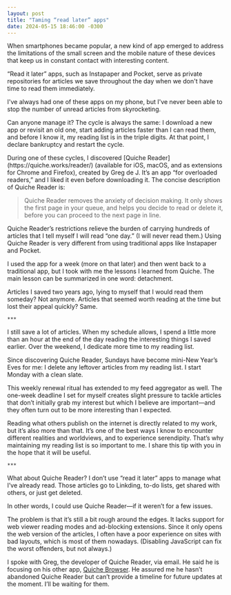 ```yaml
---
layout: post
title: "Taming “read later” apps"
date: 2024-05-15 18:46:00 -0300
---
```

When smartphones became popular, a new kind of app emerged to address the limitations of the small screen and the mobile nature of these devices that keep us in constant contact with interesting content.

“Read it later” apps, such as Instapaper and Pocket, serve as private repositories for articles we save throughout the day when we don't have time to read them immediately.

I've always had one of these apps on my phone, but I've never been able to stop the number of unread articles from skyrocketing.

Can anyone manage it? The cycle is always the same: I download a new app or revisit an old one, start adding articles faster than I can read them, and before I know it, my reading list is in the triple digits. At that point, I declare bankruptcy and restart the cycle.

<!--break-->During one of these cycles, I discovered [Quiche Reader](https://quiche.works/reader/) (available for iOS, macOS, and as extensions for Chrome and Firefox), created by Greg de J. It’s an app “for overloaded readers,” and I liked it even before downloading it. The concise description of Quiche Reader is:

>Quiche Reader removes the anxiety of decision making. It only shows the first page in your queue, and helps you decide to read or delete it, before you can proceed to the next page in line.

Quiche Reader’s restrictions relieve the burden of carrying hundreds of articles that I tell myself I will read “one day.” (I will never read them.) Using Quiche Reader is very different from using traditional apps like Instapaper and Pocket.

I used the app for a week (more on that later) and then went back to a traditional app, but I took with me the lessons I learned from Quiche. The main lesson can be summarized in one word: detachment.

Articles I saved two years ago, lying to myself that I would read them someday? Not anymore. Articles that seemed worth reading at the time but lost their appeal quickly? Same.

`***`

I still save a lot of articles. When my schedule allows, I spend a little more than an hour at the end of the day reading the interesting things I saved earlier. Over the weekend, I dedicate more time to my reading list.

Since discovering Quiche Reader, Sundays have become mini-New Year’s Eves for me: I delete any leftover articles from my reading list. I start Monday with a clean slate.

This weekly renewal ritual has extended to my feed aggregator as well. The one-week deadline I set for myself creates slight pressure to tackle articles that don’t initially grab my interest but which I believe are important—and they often turn out to be more interesting than I expected.

Reading what others publish on the internet is directly related to my work, but it’s also more than that. It’s one of the best ways I know to encounter different realities and worldviews, and to experience serendipity. That’s why maintaining my reading list is so important to me. I share this tip with you in the hope that it will be useful.

`***`

What about Quiche Reader? I don’t use “read it later” apps to manage what I’ve already read. Those articles go to Linkding, to-do lists, get shared with others, or just get deleted.

In other words, I could use Quiche Reader—if it weren’t for a few issues.

The problem is that it’s still a bit rough around the edges. It lacks support for web viewer reading modes and ad-blocking extensions. Since it only opens the web version of the articles, I often have a poor experience on sites with bad layouts, which is most of them nowadays. (Disabling JavaScript can fix the worst offenders, but not always.)

I spoke with Greg, the developer of Quiche Reader, via email. He said he is focusing on his other app, [Quiche Browser](https://quiche.works/browser/). He assured me he hasn’t abandoned Quiche Reader but can’t provide a timeline for future updates at the moment. I’ll be waiting for them.